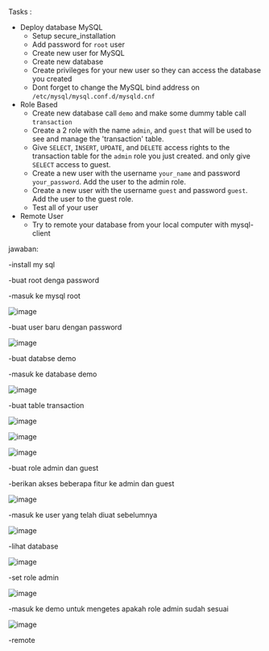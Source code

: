 Tasks :
- Deploy database MySQL 
	- Setup secure_installation
	- Add password for `root` user
	- Create new user for MySQL 
	- Create new database
	- Create privileges for your new user so they can access the database you created
	- Dont forget to change the MySQL bind address on `/etc/mysql/mysql.conf.d/mysqld.cnf`
- Role Based
	- Create new database call `demo` and make some dummy table call `transaction`
	- Create a 2 role with the name `admin`, and `guest` that will be used to see and manage the 'transaction' table.
	- Give `SELECT`, `INSERT`, `UPDATE`, and `DELETE` access rights to the transaction table for the `admin` role you just created. and only give `SELECT` access to guest.
	- Create a new user with the username `your_name` and password `your_password`. Add the user to the admin role.
	- Create a new user with the username `guest` and password `guest`. Add the user to the guest role.
	- Test all of your user
- Remote User
	- Try to remote your database from your local computer with mysql-client

jawaban:

-install my sql

-buat root denga password

-masuk ke mysql root

![image](https://github.com/user-attachments/assets/1451c6fb-49bc-40a1-9f63-5d8e1d152e33)

-buat user baru dengan password

![image](https://github.com/user-attachments/assets/619225fc-8c61-41d3-85a4-fdd31a86d68c)

-buat databse demo

-masuk ke database demo

![image](https://github.com/user-attachments/assets/066d1118-9b81-4e47-8f77-8c9cffbe570b)

-buat table transaction

![image](https://github.com/user-attachments/assets/0ef6cba3-9317-49cd-88ac-4c46704af356)

![image](https://github.com/user-attachments/assets/58c0451a-f914-476c-9f63-dc82ae209cf7)

![image](https://github.com/user-attachments/assets/9c5e6f8a-6bc6-4a7f-ac9d-fc3101deb240)

-buat role admin dan guest

-berikan akses beberapa fitur ke admin dan guest

![image](https://github.com/user-attachments/assets/bdf74773-908a-4f68-a890-4a3f99594d89)

-masuk ke user yang telah diuat sebelumnya

![image](https://github.com/user-attachments/assets/3bdf1f45-b40f-4f19-9fb7-6ab6f44710d0)

-lihat database

![image](https://github.com/user-attachments/assets/9fe59bb9-8540-4074-a2fe-56b9c5c33644)

-set role admin

![image](https://github.com/user-attachments/assets/5d7092af-c86d-4280-a961-a3d69e2a67ea)

-masuk ke demo untuk mengetes apakah role admin sudah sesuai

![image](https://github.com/user-attachments/assets/46c0e7db-7220-4599-957d-b2c921f1c7b1)

-remote













